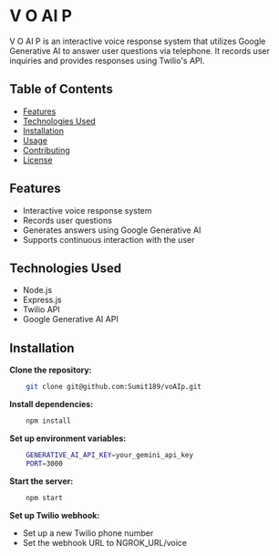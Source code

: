 # V O AI P

V O AI P is an interactive voice response system that utilizes Google Generative AI to answer user questions via telephone. It records user inquiries and provides responses using Twilio's API.

## Table of Contents

- [Features](#features)
- [Technologies Used](#technologies-used)
- [Installation](#installation)
- [Usage](#usage)
- [Contributing](#contributing)
- [License](#license)

## Features

- Interactive voice response system
- Records user questions
- Generates answers using Google Generative AI
- Supports continuous interaction with the user

## Technologies Used

- Node.js
- Express.js
- Twilio API
- Google Generative AI API

## Installation
**Clone the repository:**
```sh
    git clone git@github.com:Sumit189/voAIp.git
```

**Install dependencies:**
```sh
    npm install
```

**Set up environment variables:**
```sh
    GENERATIVE_AI_API_KEY=your_gemini_api_key
    PORT=3000
```

**Start the server:**
```sh
    npm start
```

**Set up Twilio webhook:**
- Set up a new Twilio phone number
- Set the webhook URL to NGROK_URL/voice
